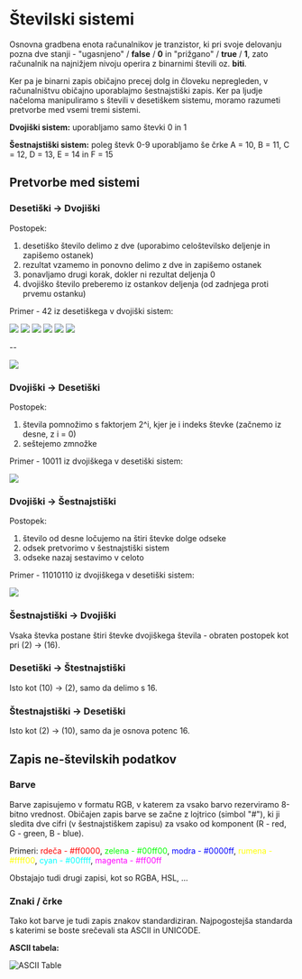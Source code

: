 # Številski sistemi

Osnovna gradbena enota računalnikov je tranzistor, ki pri svoje delovanju pozna dve stanji - "ugasnjeno" / **false** / **0** in "prižgano" / **true** / **1**, zato računalnik na najnižjem nivoju operira z binarnimi števili oz. **biti**.

Ker pa je binarni zapis običajno precej dolg in človeku nepregleden, v računalništvu običajno uporablajmo šestnajstiški zapis. Ker pa ljudje načeloma manipuliramo s števili v desetiškem sistemu, moramo razumeti pretvorbe med vsemi tremi sistemi.

**Dvojiški sistem:** uporabljamo samo števki 0 in 1

**Šestnajstiški sistem:** poleg števk 0-9 uporabljamo še črke A = 10, B = 11, C = 12, D = 13, E = 14 in F = 15

## Pretvorbe med sistemi

### Desetiški -> Dvojiški

Postopek:  
1. desetiško število delimo z dve (uporabimo celoštevilsko deljenje in zapišemo ostanek)
2. rezultat vzamemo in ponovno delimo z dve in zapišemo ostanek
3. ponavljamo drugi korak, dokler ni rezultat deljenja 0
4. dvojiško število preberemo iz ostankov deljenja (od zadnjega proti prvemu ostanku)

Primer - 42 iz desetiškega v dvojiški sistem:

<img src="https://render.githubusercontent.com/render/math?math=42_{(10)}\div2=21\:\text{ostanek}\:0">

<img src="https://render.githubusercontent.com/render/math?math=21_{(10)}\div2=10\:\text{ostanek}\:1">

<img src="https://render.githubusercontent.com/render/math?math=10_{(10)}\div2=5\:\text{ostanek}\:0">

<img src="https://render.githubusercontent.com/render/math?math=5_{(10)}\div2=2\:\text{ostanek}\:1">

<img src="https://render.githubusercontent.com/render/math?math=2_{(10)}\div2=1\:\text{ostanek}\:0">

<img src="https://render.githubusercontent.com/render/math?math=1_{(10)}\div2=0\:\text{ostanek}\:1">

--

<img src="https://render.githubusercontent.com/render/math?math=42_{(10)}=101010_{(2)}">

### Dvojiški -> Desetiški

Postopek:  
1. števila pomnožimo s faktorjem 2^i, kjer je i indeks števke (začnemo iz desne, z i = 0)
2. seštejemo zmnožke

Primer - 10011 iz dvojiškega v desetiški sistem:

<img src="https://render.githubusercontent.com/render/math?math=10011_{(2)}=1\times2^4%2B0\times2^3%2B0\times2^2%2B1\times2^1%2B1\times2^0=19_{(10)}">

### Dvojiški -> Šestnajstiški

Postopek:
1. število od desne ločujemo na štiri števke dolge odseke
2. odsek pretvorimo v šestnajstiški sistem
3. odseke nazaj sestavimo v celoto

Primer - 11010110 iz dvojiškega v desetiški sistem:

<img src="https://render.githubusercontent.com/render/math?math=1101\:0110_{(2)}=(1\times2^3%2B1\times2^2%2B1\times2^0=13_{(10)}=D_{(16)}),(1\times2^2%2B1\times2^1=6_{(10)}=6_{(16)})=D6_{(16)}">

### Šestnajstiški -> Dvojiški

Vsaka števka postane štiri števke dvojiškega števila - obraten postopek kot pri (2) -> (16).

### Desetiški -> Štestnajstiški

Isto kot (10) -> (2), samo da delimo s 16.

### Štestnajstiški -> Desetiški

Isto kot (2) -> (10), samo da je osnova potenc 16.

## Zapis ne-številskih podatkov

### Barve

Barve zapisujemo v formatu RGB, v katerem za vsako barvo rezerviramo 8-bitno vrednost. Običajen zapis barve se začne z lojtrico (simbol "#"), ki ji sledita dve cifri (v šestnajstiškem zapisu) za vsako od komponent (R - red, G - green, B - blue).

Primeri: <span style="color: #ff0000;">rdeča - #ff0000</span>, <span style="color: #00ff00;">zelena - #00ff00</span>, <span style="color: #0000ff;">modra - #0000ff</span>, <span style="color: #ffff00;">rumena - #ffff00</span>, <span style="color: #00ffff;">cyan - #00ffff</span>, <span style="color: #ff00ff;">magenta - #ff00ff</span>

Obstajajo tudi drugi zapisi, kot so RGBA, HSL, ...

### Znaki / črke

Tako kot barve je tudi zapis znakov standardiziran. Najpogostejša standarda s katerimi se boste srečevali sta ASCII in UNICODE.

**ASCII tabela:**

![ASCII Table](https://upload.wikimedia.org/wikipedia/commons/1/1b/ASCII-Table-wide.svg)
